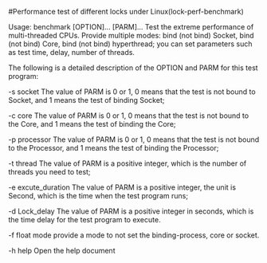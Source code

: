 #Performance test of different locks under Linux(lock-perf-benchmark)
 
Usage: benchmark [OPTION]... [PARM]...
Test the extreme performance of multi-threaded CPUs. Provide multiple modes: bind (not bind) Socket, bind (not bind) Core, bind (not bind) hyperthread; you can set parameters such as test time, delay, number of threads.


The following is a detailed description of the OPTION and PARM for this test program:

-s 		socket		The value of PARM is 0 or 1, 0 means that the test is not bound to Socket, and 1 means the test of binding Socket;

-c 		core		The value of PARM is 0 or 1, 0 means that the test is not bound to the Core, and 1 means the test of binding the Core;

-p		processor	The value of PARM is 0 or 1, 0 means that the test is not bound to the Processor, and 1 means the test of binding the Processor;

-t		thread		The value of PARM is a positive integer, which is the number of threads you need to test;

-e		excute_duration		The value of PARM is a positive integer, the unit is Second, which is the time when the test program runs;

-d		Lock_delay 		The value of PARM is a positive integer in seconds, which is the time delay for the test program to execute.

-f		float mode 	provide a mode to not set the binding-process, core or socket.

-h		help		Open the help document
